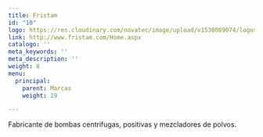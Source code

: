 ```yaml
---
title: Fristam
id: "10"
logo: https://res.cloudinary.com/novatec/image/upload/v1530089074/logos/4943668b4f5be6720ec8923279452ae2-fristam.jpg
link: http://www.fristam.com/Home.aspx
catalogo: ''
meta_keywords: ''
meta_description: ''
weight: 8
menu:
  principal:
    parent: Marcas
    weight: 19

---
```

Fabricante de bombas centrifugas, positivas y mezcladores de polvos.